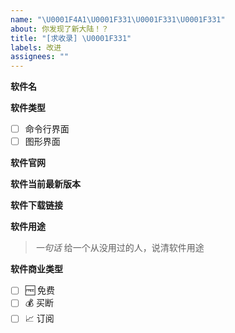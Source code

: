 ```yaml
---
name: "\U0001F4A1\U0001F331\U0001F331\U0001F331"
about: 你发现了新大陆！？
title: "[求收录] \U0001F331"
labels: 改进
assignees: ""
---
```


**软件名**

**软件类型**

- [ ] 命令行界面
- [ ] 图形界面

**软件官网**

**软件当前最新版本**

**软件下载链接**

**软件用途**

> _一句话_ 给一个从没用过的人，说清软件用途

**软件商业类型**

- [ ] 🆓 免费
- [ ] 💰 买断
- [ ] 📈 订阅
